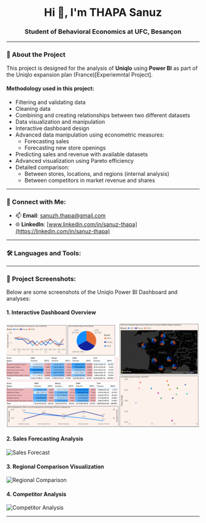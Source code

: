 <h1 align="center">Hi 👋, I'm THAPA Sanuz</h1>
<h3 align="center">Student of Behavioral Economics at UFC, Besançon</h3>

---

### 🔭 About the Project

This project is designed for the analysis of **Uniqlo** using **Power BI** as part of the Uniqlo expansion plan (France)[Experiemntal Project].

#### Methodology used in this project:
- Filtering and validating data  
- Cleaning data  
- Combining and creating relationships between two different datasets  
- Data visualization and manipulation  
- Interactive dashboard design  
- Advanced data manipulation using econometric measures:
  - Forecasting sales
  - Forecasting new store openings  
- Predicting sales and revenue with available datasets  
- Advanced visualization using Pareto efficiency  
- Detailed comparison:
  - Between stores, locations, and regions (internal analysis)  
  - Between competitors in market revenue and shares  

---

### 💬 Connect with Me:
- 📫 **Email**: [sanuzh.thapa@gmail.com](mailto:sanus.thapa@example.com)  
- 🌐 **LinkedIn**: [www.linkedin.com/in/sanuz-thapa](https://linkedin.com/in/sanuz-thapa)  

---

### 🛠️ Languages and Tools:

---

### 📸 Project Screenshots:

Below are some screenshots of the Uniqlo Power BI Dashboard and analyses:

#### 1. **Interactive Dashboard Overview**
![Dashboard Overview](https://github.com/sanuzthapa/PowerBi-Dahsboard/blob/main/image.png)

#### 2. **Sales Forecasting Analysis**
![Sales Forecast](path/to/sales-forecast.png)

#### 3. **Regional Comparison Visualization**
![Regional Comparison](path/to/regional-comparison.png)

#### 4. **Competitor Analysis**
![Competitor Analysis](path/to/competitor-analysis.png)

---

